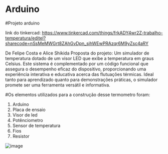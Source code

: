 # Arduino
#Projeto arduino

link do tinkercad: https://www.tinkercad.com/things/frkADY4wr2Z-trabalho-temperatura/editel?sharecode=nSsMeMWGrt8ZAhGvDpn_sihWEwPRAzqr6M9yZsc4aRY

De Felipe Costa e Alice Shikida Proposta do projeto: Um simulador de temperatura dotado de um visor LED que exibe a temperatura em graus Celsius. Este sistema é complementado por um código funcional que assegura o desempenho eficaz do dispositivo, proporcionando uma experiência interativa e educativa acerca das flutuações térmicas. Ideal tanto para aprendizado quanto para demonstrações práticas, o simulador promete ser uma ferramenta versátil e informativa.

#Os elementos utilizados para a construção desse termometro foram:
1. Arduino
2. Placa de ensaio
3. Visor de led
4. Potênciometro
5. Sensor de temperatura
6. Fios
7. Resistor



 ![image](https://github.com/aliceshikida/Arduino/assets/161458492/53ad089e-7d58-427e-abb7-155735e420e9)
